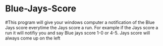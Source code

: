 # Blue-Jays-Score
#This program will give your windows computer a notification of the Blue Jays score everytime the Jays score a run. For example if the Jays score a run it will notifiy you and say Blue jays score 1-0 or 4-5. Jays score will always come up on the left
